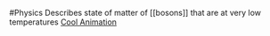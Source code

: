 #Physics
Describes state of matter of [[bosons]] that are at very low temperatures
[Cool Animation](https://www.youtube.com/watch?v=shdLjIkRaS8)